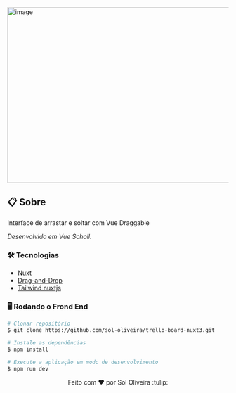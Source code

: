<img width="800" alt="image" height="400" src=trello_board.gif/>

## 📋 Sobre
<p>
 Interface de arrastar e soltar com Vue Draggable</p>

<p><i>Desenvolvido em Vue Scholl.</i></p>

### 🛠 Tecnologias

- [Nuxt](https://nuxt.com/)
- [Drag-and-Drop](https://sortablejs.github.io/vue.draggable.next/#/simple)
- [Tailwind nuxtjs](https://tailwindcss.nuxtjs.org/)


### 🖥️ Rodando o Frond End 

```bash
# Clonar repositório
$ git clone https://github.com/sol-oliveira/trello-board-nuxt3.git

# Instale as dependências
$ npm install

# Execute a aplicação em modo de desenvolvimento
$ npm run dev
```  

<p align="center" dir="auto">Feito com <g-emoji class="g-emoji" alias="hearts" fallback-src="https://github.githubassets.com/images/icons/emoji/unicode/2665.png">♥</g-emoji>
  por Sol Oliveira :tulip:</p>

